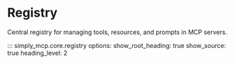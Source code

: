 # Registry

Central registry for managing tools, resources, and prompts in MCP servers.

::: simply_mcp.core.registry
    options:
      show_root_heading: true
      show_source: true
      heading_level: 2
